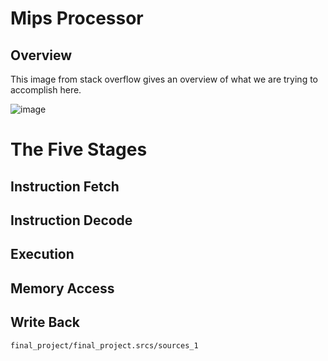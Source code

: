 # Mips Processor

## Overview
This image from stack overflow gives an overview of what we are trying to accomplish here.

![image](https://github.com/dandeandean/331-Final-Project/assets/58938832/1d3787de-de1a-4e05-a1f2-b43fcc13dc03)

# The Five Stages
## Instruction Fetch
## Instruction Decode
## Execution
## Memory Access
## Write Back
```final_project/final_project.srcs/sources_1```
